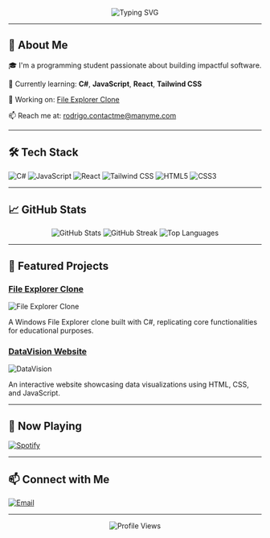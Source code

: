 <!-- Typing SVG -->
<p align="center">
  <img src="https://readme-typing-svg.herokuapp.com?font=Fira+Code&size=24&pause=1000&color=36BCF7&center=true&vCenter=true&width=435&lines=Hi+there!+I'm+Rodrigo+Martins" alt="Typing SVG" />
</p>

---

## 🚀 About Me

🎓 I'm a programming student passionate about building impactful software.

🌱 Currently learning: **C#**, **JavaScript**, **React**, **Tailwind CSS**

💼 Working on: [File Explorer Clone](https://github.com/Rodrigo-200/File-Explorer-Clone-C-)

📫 Reach me at: [rodrigo.contactme@manyme.com](mailto:rodrigo.contactme@manyme.com)

---

## 🛠️ Tech Stack

![C#](https://img.shields.io/badge/C%23-239120?style=for-the-badge&logo=c-sharp&logoColor=white)
![JavaScript](https://img.shields.io/badge/JavaScript-F7DF1E?style=for-the-badge&logo=javascript&logoColor=black)
![React](https://img.shields.io/badge/React-20232A?style=for-the-badge&logo=react&logoColor=61DAFB)
![Tailwind CSS](https://img.shields.io/badge/Tailwind_CSS-38B2AC?style=for-the-badge&logo=tailwind-css&logoColor=white)
![HTML5](https://img.shields.io/badge/HTML5-E34F26?style=for-the-badge&logo=html5&logoColor=white)
![CSS3](https://img.shields.io/badge/CSS3-1572B6?style=for-the-badge&logo=css3&logoColor=white)

---

## 📈 GitHub Stats

<p align="center">
  <img src="https://github-readme-stats.vercel.app/api?username=rodrigo-200&show_icons=true&theme=radical" alt="GitHub Stats" />
  <img src="https://github-readme-streak-stats.herokuapp.com/?user=rodrigo-200&theme=radical" alt="GitHub Streak" />
  <img src="https://github-readme-stats.vercel.app/api/top-langs/?username=rodrigo-200&layout=compact&theme=radical" alt="Top Languages" />
</p>

---

## 🌟 Featured Projects

### [File Explorer Clone](https://github.com/Rodrigo-200/File-Explorer-Clone-C-)

![File Explorer Clone](./assets/file-explorer.png)

A Windows File Explorer clone built with C#, replicating core functionalities for educational purposes.

### [DataVision Website](https://github.com/Rodrigo-200/DataVision)

![DataVision](./assets/datavision.png)

An interactive website showcasing data visualizations using HTML, CSS, and JavaScript.

---

## 🎵 Now Playing

[![Spotify](https://novatorem.vercel.app/api/spotify)](https://open.spotify.com/user/qws2qs8ohmvzsp6ectrfiyjsi)

---

## 📫 Connect with Me

[![Email](https://img.shields.io/badge/Email-rodrigo.contactme@manyme.com-D14836?style=for-the-badge&logo=gmail)](mailto:rodrigo.contactme@manyme.com)

---

<p align="center">
  <img src="https://komarev.com/ghpvc/?username=rodrigo-200&label=Profile%20views&color=0e75b6&style=flat" alt="Profile Views" />
</p>
